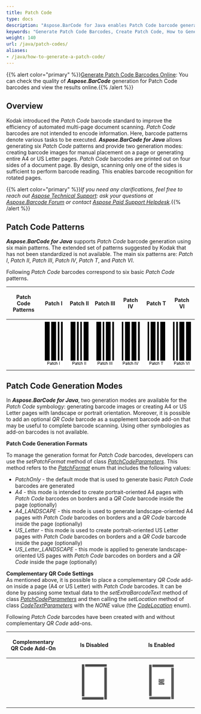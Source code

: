 ```yaml
---
title: Patch Code
type: docs
description: "Aspose.BarCode for Java enables Patch Code barcode generation"
keywords: "Generate Patch Code Barcodes, Create Patch Code, How to Generate Patch Code Barcodes, Aspose.BarCode for Java"
weight: 140
url: /java/patch-codes/
aliases: 
- /java/how-to-generate-a-patch-code/
---
```

{{% alert color="primary" %}}[Generate Patch Code Barcodes Online](https://products.aspose.app/barcode/generate/patchcode): You can check the quality of ***Aspose.BarCode*** generation for Patch Code barcodes and view the results online.{{% /alert %}}

## **Overview**
Kodak introduced the *Patch Code* barcode standard to improve the efficiency of automated multi-page document scanning. *Patch Code* barcodes are not intended to encode information. Here, barcode patterns denote various tasks to be executed. ***Aspose.BarCode for Java*** allows generating six *Patch Code* patterns and provide two generation modes: creating barcode images for manual placement on a page or generating entire A4 or US Letter pages. *Patch Code* barcodes are printed out on four sides of a document page. By design, scanning only one of the sides is sufficient to perform barcode reading. This enables barcode recognition for rotated pages.
  
{{% alert color="primary" %}}*If you need any clarifications, feel free to reach out [Aspose Technical Support](/barcode/java/technical-support/): ask your questions at [Aspose.Barcode Forum](https://forum.aspose.com/c/barcode/13) or contact [Aspose Paid Support Helpdesk](https://helpdesk.aspose.com/).*{{% /alert %}}

## **Patch Code Patterns**
***Aspose.BarCode for Java*** supports *Patch Code* barcode generation using six main patterns. The extended set of patterns suggested by Kodak that has not been standardized is not available. The main six patterns are: *Patch I*, *Patch II*, *Patch III*, *Patch IV*, *Patch T*, and *Patch VI*.  
  
Following *Patch Code* barcodes correspond to six basic *Patch Code* patterns.
  
|<p align="center">**Patch Code Patterns**</p>|<p align="center">**Patch I**</p>|<p align="center">**Patch II**</p>|<p align="center">**Patch III**</p>|<p align="center">**Patch IV**</p>|<p align="center">**Patch T**</p>|<p align="center">**Patch VI**</p>|  
| :-: | :-: | :-: | :-: | :-: | :-: | :-: |
| |<img src="patchcodei.png">|<img src="patchcodeii.png">|<img src="patchcodeiii.png">|<img src="patchcodeiv.png">|<img src="patchcodet.png">|<img src="patchcodevi.png">|
  
<!--The following code sample shows how to work with different *Patch Code* patterns.
  
{{< highlight csharp>}}
BarcodeGenerator gen = new BarcodeGenerator(EncodeTypes.PatchCode, "Patch I");
gen.Parameters.Barcode.CodeTextParameters.FontMode = FontMode.Manual;
gen.Parameters.Barcode.CodeTextParameters.Font.Size.Pixels = 20;
//Patch I
gen.CodeText = "Patch I";
gen.Save($"{path}PatchCodeI.png", BarCodeImageFormat.Png);
//Patch II
gen.CodeText = "Patch II";
gen.Save($"{path}PatchCodeII.png", BarCodeImageFormat.Png);
//Patch III
gen.CodeText = "Patch III";
gen.Save($"{path}PatchCodeIII.png", BarCodeImageFormat.Png);
//Patch IV
gen.CodeText = "Patch IV";
gen.Save($"{path}PatchCodeIV.png", BarCodeImageFormat.Png);
//Patch T
gen.CodeText = "Patch T";
gen.Save($"{path}PatchCodeT.png", BarCodeImageFormat.Png);
//Patch VI
gen.CodeText = "Patch VI";
gen.Save($"{path}PatchCodeVI.png", BarCodeImageFormat.Png);
{{< /highlight >}}-->


## **Patch Code Generation Modes**
In ***Aspose.BarCode for Java***, two generation modes are available for the *Patch Code* symbology: generating barcode images or creating A4 or US Letter pages with landscape or portrait orientation. Moreover, it is possible to add an optional *QR Code* barcode as a supplement barcode add-on that may be useful to complete barcode scanning. Using other symbologies as add-on barcodes is not available.  
  
**Patch Code Generation Formats** 
  
To manage the generation format for *Patch Code* barcodes, developers can use the *setPatchFormat* method of class [*PatchCodeParameters*](https://reference.aspose.com/barcode/java/com.aspose.barcode.generation/PatchCodeParameters). This method refers to the [*PatchFormat*](https://reference.aspose.com/barcode/java/com.aspose.barcode.generation/PatchFormat) enum that includes the following values: 
- *PatchOnly* - the default mode that is used to generate basic *Patch Code* barcodes are generated 
- *A4* - this mode is intended to create portrait-oriented A4 pages with *Patch Code* barcodes on borders and a *QR Code* barcode inside the page (optionally)
- *A4_LANDSCAPE* - this mode is used to generate landscape-oriented A4 pages with *Patch Code* barcodes on borders and a *QR Code* barcode inside the page (optionally) 
- *US_Letter* - this mode is used to create portrait-oriented US Letter pages with *Patch Code* barcodes on borders and a *QR Code* barcode inside the page (optionally)
- *US_Letter_LANDSCAPE* - this mode is applied to generate landscape-oriented US pages with *Patch Code* barcodes on borders and a *QR Code* inside the page (optionally)

**Complementary QR Code Settings**  
As mentioned above, it is possible to place a complementary *QR Code* add-on inside a page (A4 or US Letter) with *Patch Code* barcodes. It can be done by passing some textual data to the *setExtraBarcodeText* method of class [*PatchCodeParameters*](https://reference.aspose.com/barcode/java/com.aspose.barcode.generation/PatchCodeParameters) and then calling the *setLocation* method of class [*CodeTextParameters*](https://reference.aspose.com/barcode/java/com.aspose.barcode.generation/CodetextParameters) with the *NONE* value (the [*CodeLocation*](https://reference.aspose.com/barcode/java/com.aspose.barcode.generation/CodeLocation) enum).  
  
Following *Patch Code* barcodes have been created with and without complementary *QR Code* add-ons.
  
|<p align="center">**Complementary QR Code Add-On**</p>|<p align="center">**Is Disabled**</p>|<p align="center">**Is Enabled**</p>|
| :-: | :-: | :-: |
| |<a href="patchcodea4withoutqr.png"> <p align="center"><img src="patchcodea4withoutqr.png" width="40%" height="40%" alttext="Patch Code Barcode Without QR"></p></a>|<a href="patchcodea4withqr.png"> <p align="center"><img src="patchcodea4withqr.png" width="40%" height="40%" alttext="Patch Code Barcode With QR"></p></a>|
  
<!--The following code sample shows how to manage *Patch Code* generation and how to enable displaying a complementary *QR Code* add-on.
  
{{< highlight csharp>}}
BarcodeGenerator gen = new BarcodeGenerator(EncodeTypes.PatchCode, "Patch I");
//create a PatchCode barcode without complimentary QR
gen.Parameters.Barcode.PatchCode.PatchFormat = PatchFormat.A4;
gen.Save($"{path}PatchCodeA4WithoutQR.png", BarCodeImageFormat.Png);
//create a PatchCode barcode with complimentary QR
gen.Parameters.Barcode.PatchCode.PatchFormat = PatchFormat.A4;
gen.Parameters.Barcode.PatchCode.ExtraBarcodeText = "Aspose page extra info";
gen.Parameters.Barcode.CodeTextParameters.Location = CodeLocation.None;
gen.Save($"{path}PatchCodeA4WithQR.png", BarCodeImageFormat.Png);
{{< /highlight >}}-->